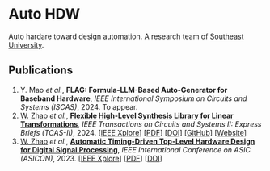 # Auto HDW
Auto hardare toward design automation.
A research team of [Southeast University](https://www.seu.edu.cn/english/).

## Publications
1. Y. Mao *et al.*, **FLAG: Formula-LLM-Based Auto-Generator for Baseband Hardware**, *IEEE International Symposium on Circuits and Systems (ISCAS)*, 2024. To appear.
2. [W. Zhao](https://wqzhao.org) *et al.*, [**Flexible High-Level Synthesis Library for Linear Transformations**](https://ieeexplore.ieee.org/document/10437992),
  *IEEE Transactions on Circuits and Systems II: Express Briefs (TCAS-II)*, 2024.
   [[IEEE Xplore](https://ieeexplore.ieee.org/document/10437992)]
   [[PDF](https://wqzhao.org/assets/zhao2024flexible.pdf)]
   [[DOI](https://doi.org/10.1109/TCSII.2024.3366282)]
   [[GitHub](https://github.com/autohdw/flames)]
   [[Website](https://flames.autohdw.com)]
3. [W. Zhao](https://wqzhao.org) *et al.*, [**Automatic Timing-Driven Top-Level Hardware Design for Digital Signal Processing**](https://ieeexplore.ieee.org/document/10396119),
  *IEEE International Conference on ASIC (ASICON)*, 2023.
   [[IEEE Xplore](https://ieeexplore.ieee.org/document/10396119)]
   [[PDF](https://wqzhao.org/assets/zhao2023automatic.pdf)]
   [[DOI](https://doi.org/10.1109/ASICON58565.2023.10396119)]
